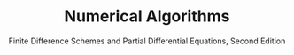---
layout: paper
title: "Numerical Algorithms"
author: Finite Difference Schemes and Partial Differential Equations, Second Edition
GG: https://drive.google.com/drive/folders/1omeaEeWXKc9XOmWoIbEPTcfHxEbq9IU5?usp=sharing
link: 
categories: [paper]
---